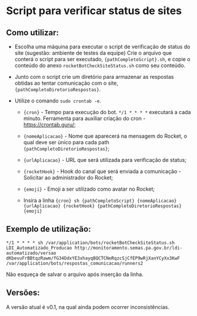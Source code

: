 # Script para verificar status de sites

## Como utilizar:
- Escolha uma máquina para executar o script de verificação de status do site (sugestão: ambiente de testes da equipe)
Crie o arquivo que conterá o script para ser executado, `{pathCompletoScript}.sh`, e copie o conteúdo do anexo `rocketBotCheckSiteStatus.sh` como seu conteúdo.

- Junto com o script crie um diretório para armazenar as respostas obtidas ao tentar comunicação com o site, `{pathCompletoDiretorioRespostas}`.

- Utilize o comando `sudo crontab -e`.

  - `{cron}` - Tempo para execução do bot. `*/1 * * * *` executará a cada minuto. Ferramenta para auxiliar criação do cron - https://crontab.guru/;

  - `{nomeAplicacao}` - Nome que aparecerá na mensagem do Rocket, o qual deve ser único para cada path `{pathCompletoDiretorioRespostas}`;

  - `{urlAplicacao}` - URL que será utilizada para verificação de status;

  - `{rocketHook}` - Hook do canal que será enviada a comunicação - Solicitar ao administrador do Rocket;

  - `{emoji}` - Emoji a ser utilizado como avatar no Rocket;

  - Insira a linha `{cron} sh {pathCompletoScript} {nomeAplicacao} {urlAplicacao} {rocketHook} {pathCompletoDiretorioRespostas} {emoji}`

## Exemplo de utilização:

`*/1 * * * * sh /var/application/bots/rocketBotCheckSiteStatus.sh LDI_Automatizado_Producao http://monitoramento.semas.pa.gov.br/ldi-automatizado/versao dKbevuFrBBtqzRawm/fG34DdxYE3xhayqBQCTCNeRqzcSjCfEP9wRjXanYCyXx3KwF /var/application/bots/respostas_comunicacao/runners2`

Não esqueça de salvar o arquivo após inserção da linha.


## Versões:

A versão atual é v0.1, na qual ainda podem ocorrer inconsistências.
